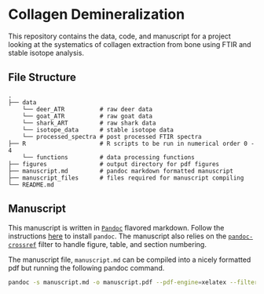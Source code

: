 # Collagen Demineralization

This repository contains the data, code, and manuscript for a project looking at the systematics of collagen extraction from bone using FTIR and stable isotope analysis.

## File Structure 

```
.
├── data
    └── deer_ATR          # raw deer data 
    └── goat_ATR          # raw goat data
    └── shark_ART         # raw shark data
    └── isotope_data      # stable isotope data
    └── processed_spectra # post processed FTIR spectra 
├── R                     # R scripts to be run in numerical order 0 - 4
    └── functions         # data processing functions 
├── figures               # output directory for pdf figures
├── manuscript.md         # pandoc markdown formatted manuscript
├── manuscript_files      # files required for manuscript compiling
└── README.md

```

## Manuscript

This manuscript is written in [`Pandoc`](https://pandoc.org) flavored markdown. Follow the instructions [here](https://pandoc.org/installing.html) to install `pandoc`. The manuscript also relies on the [`pandoc-crossref`](https://github.com/lierdakil/pandoc-crossref) filter to handle figure, table, and section numbering. 

The manuscript file, `manuscript.md` can be compiled into a nicely formatted pdf but running the following pandoc command.

```bash
pandoc -s manuscript.md -o manuscript.pdf --pdf-engine=xelatex --filter pandoc-crossref --citeproc --number-sections
```



